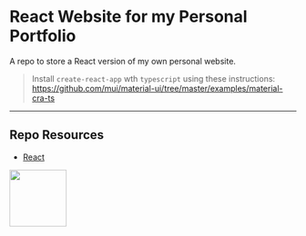 # React Website for my Personal Portfolio

A repo to store a React version of my own personal website.

> Install `create-react-app` wth `typescript` using these instructions:  
> https://github.com/mui/material-ui/tree/master/examples/material-cra-ts

***

## Repo Resources

- [React](https://react.dev/)

<a href="https://codeadam.ca">
<img src="https://codeadam.ca/images/code-block.png" width="100">
</a>
